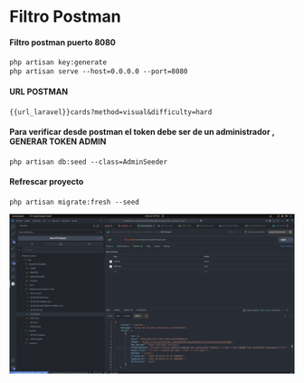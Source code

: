 # Filtro Postman 
#### Filtro postman puerto 8080 
```
php artisan key:generate
php artisan serve --host=0.0.0.0 --port=8080
```
#### URL POSTMAN
```
{{url_laravel}}cards?method=visual&difficulty=hard
```
#### Para verificar desde postman el token debe ser de un administrador , GENERAR TOKEN ADMIN 
```
php artisan db:seed --class=AdminSeeder
```
#### Refrescar proyecto
```
php artisan migrate:fresh --seed
```
![POSTMAN](postmanNicolas.png)

